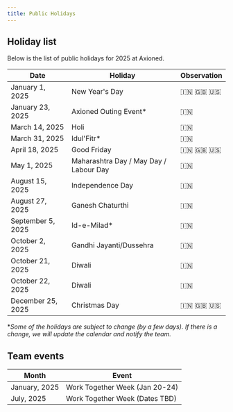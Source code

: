 ```yaml
---
title: Public Holidays
---
```


## Holiday list

Below is the list of public holidays for 2025 at Axioned.

| Date            | Holiday                                   | Observation      |
|-----------------|-------------------------------------------|------------------|
| January 1, 2025 | New Year's Day                            | 🇮🇳 🇬🇧 🇺🇸 |
| January 23, 2025| Axioned Outing Event*                      | 🇮🇳 |
| March 14, 2025  | Holi                                      | 🇮🇳 |
| March 31, 2025  | Idul'Fitr*                                 | 🇮🇳 |
| April 18, 2025  | Good Friday                               | 🇮🇳 🇬🇧 🇺🇸 |
| May 1, 2025     | Maharashtra Day / May Day / Labour Day    | 🇮🇳 |
| August 15, 2025 | Independence Day                          | 🇮🇳 |
| August 27, 2025 | Ganesh Chaturthi                          | 🇮🇳 |
| September 5, 2025| Id-e-Milad*                               | 🇮🇳 |
| October 2, 2025 | Gandhi Jayanti/Dussehra                   | 🇮🇳 |
| October 21, 2025| Diwali                                    | 🇮🇳 |
| October 22, 2025| Diwali                                    | 🇮🇳 |
| December 25, 2025| Christmas Day                            | 🇮🇳 🇬🇧 🇺🇸 |

**Some of the holidays are subject to change (by a few days). If there is a change, we will update the calendar and notify the team.*

## Team events

| Month  | Event                            |
|--------|----------------------------------|
| January, 2025| Work Together Week (Jan 20-24)   |
| July, 2025   | Work Together Week (Dates TBD)   |
